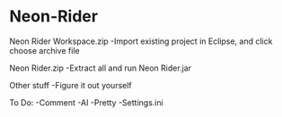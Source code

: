 # Neon-Rider
Neon Rider Workspace.zip
-Import existing project in Eclipse, and click choose archive file

Neon Rider.zip
-Extract all and run Neon Rider.jar

Other stuff
-Figure it out yourself

To Do:
-Comment
-AI
-Pretty
-Settings.ini
